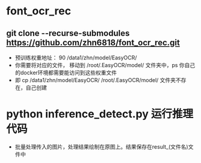 # font_ocr_rec

## git clone --recurse-submodules https://github.com/zhn6818/font_ocr_rec.git

* 预训练权重地址： 90  /data1/zhn/model/EasyOCR/
* 你需要将对应的文件， 移动到 /root/.EasyOCR/model/ 文件夹中，ps 你自己的docker环境都需要能访问到这些权重文件
* 即   cp /data1/zhn/model/EasyOCR/   /root/.EasyOCR/model/   文件夹不存在，自己创建

# python inference_detect.py 运行推理代码
* 批量处理传入的图片，处理结果绘制在原图上。结果保存在result_(文件名)文件中